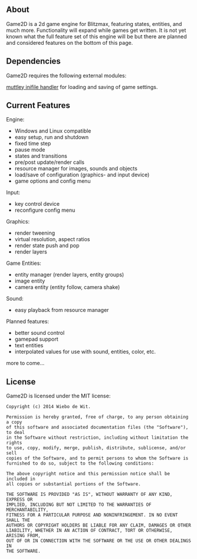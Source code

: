 
About
-------------------------------------------------------------------------------

Game2D is a 2d game engine for Blitzmax, featuring states, entities, and much more.
Functionality will expand while games get written. It is not yet known what the full feature set of this engine will be but there are planned and considered features on the bottom of this page.

Dependencies
-------------------------------------------------------------------------------

Game2D requires the following external modules:

[muttley inifile handler](https://bitbucket.org/muttley/muttley.inifilehandler) for loading and saving of game settings.

Current Features
-------------------------------------------------------------------------------

Engine:

  * Windows and Linux compatible
  * easy setup, run and shutdown
  * fixed time step
  * pause mode
  * states and transitions
  * pre/post update/render calls
  * resource manager for images, sounds and objects
  * load/save of configuration (graphics- and input device)
  * game options and config menu

Input:
  * key control device
  * reconfigure config menu

Graphics:
  * render tweening
  * virtual resolution, aspect ratios
  * render state push and pop
  * render layers

Game Entities:
  * entity manager (render layers, entity groups)
  * image entity
  * camera entity (entity follow, camera shake)

Sound:
  * easy playback from resource manager


Planned features:
  * better sound control
  * gamepad support
  * text entities
  * interpolated values for use with sound, entities, color, etc.

more to come...


License
-------------------------------------------------------------------------------

Game2D is licensed under the MIT license:

    Copyright (c) 2014 Wiebo de Wit.

    Permission is hereby granted, free of charge, to any person obtaining a copy
    of this software and associated documentation files (the "Software"), to deal
    in the Software without restriction, including without limitation the rights
    to use, copy, modify, merge, publish, distribute, sublicense, and/or sell
    copies of the Software, and to permit persons to whom the Software is
    furnished to do so, subject to the following conditions:

    The above copyright notice and this permission notice shall be included in
    all copies or substantial portions of the Software.

    THE SOFTWARE IS PROVIDED "AS IS", WITHOUT WARRANTY OF ANY KIND, EXPRESS OR
    IMPLIED, INCLUDING BUT NOT LIMITED TO THE WARRANTIES OF MERCHANTABILITY,
    FITNESS FOR A PARTICULAR PURPOSE AND NONINFRINGEMENT. IN NO EVENT SHALL THE
    AUTHORS OR COPYRIGHT HOLDERS BE LIABLE FOR ANY CLAIM, DAMAGES OR OTHER
    LIABILITY, WHETHER IN AN ACTION OF CONTRACT, TORT OR OTHERWISE, ARISING FROM,
    OUT OF OR IN CONNECTION WITH THE SOFTWARE OR THE USE OR OTHER DEALINGS IN
    THE SOFTWARE.


